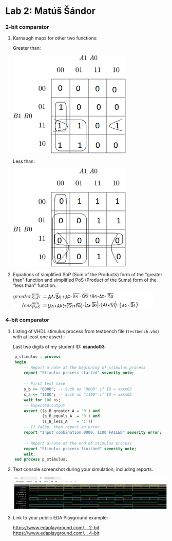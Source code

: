 # Lab 2: Matúš Šándor

### 2-bit comparator

1. Karnaugh maps for other two functions:

   Greater than:

   ![K-maps](images/kmap_empty.png)

   Less than:

   ![K-maps](images/kmap_empty2.png)

2. Equations of simplified SoP (Sum of the Products) form of the "greater than" function and simplified PoS (Product of the Sums) form of the "less than" function.

   ![Logic functions](images/comparator_min.png)

### 4-bit comparator

1. Listing of VHDL stimulus process from testbench file (`testbench.vhd`) with at least one assert :

   Last two digits of my student ID: **xsando03**

```vhdl
    p_stimulus : process
    begin
        -- Report a note at the beginning of stimulus process
        report "Stimulus process started" severity note;

        -- First test case
        s_b <= "0000"; -- Such as "0000" if ID = xxxx03
        s_a <= "1100"; -- Such as "1100" if ID = xxxx03
        wait for 100 ns;
        -- Expected output
        assert ((s_B_greater_A = '0') and
                (s_B_equals_A  = '0') and
                (s_B_less_A    = '1'))
        -- If false, then report an error
        report "Input combination 0000, 1100 FAILED" severity error;  

        -- Report a note at the end of stimulus process
        report "Stimulus process finished" severity note;
        wait;
    end process p_stimulus;
```           
2. Text console screenshot during your simulation, including reports.

   ![Eda screenshot](images/eda_screenshot.png)

3. Link to your public EDA Playground example:

   [https://www.edaplayground.com/... 2-bit](https://edaplayground.com/x/YXdJ)
   [https://www.edaplayground.com/... 4-bit](https://edaplayground.com/x/EwFK)